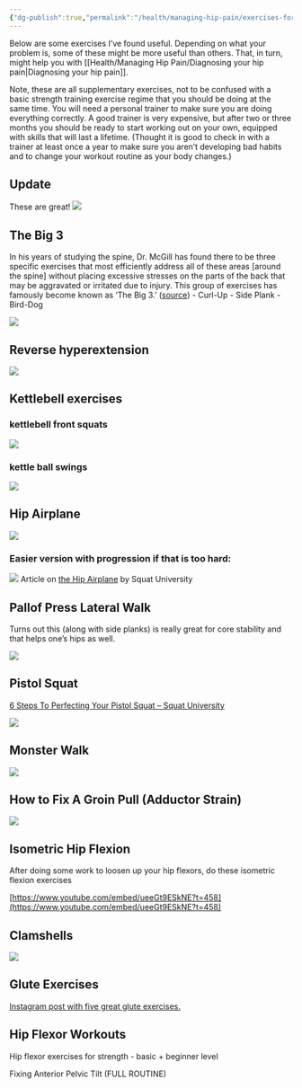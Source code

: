 ```yaml
---
{"dg-publish":true,"permalink":"/health/managing-hip-pain/exercises-for-hip-pain/","updated":"2024-03-14T19:38:53.729+08:00"}
---
```


Below are some exercises I’ve found useful. Depending on what your problem is, some of these might be more useful than others. That, in turn, might help you with [[Health/Managing Hip Pain/Diagnosing your hip pain\|Diagnosing your hip pain]].

Note, these are all supplementary exercises, not to be confused with a basic strength training exercise regime that you should be doing at the same time. You will need a personal trainer to make sure you are doing everything correctly. A good trainer is very expensive, but after two or three months you should be ready to start working out on your own, equipped with skills that will last a lifetime. (Thought it is good to check in with a trainer at least once a year to make sure you aren’t developing bad habits and to change your workout routine as your body changes.)

  

## Update

These are great!
![](https://www.youtube.com/watch?v=12NGWxpDlr8)

## The Big 3

In his years of studying the spine, Dr. McGill has found there to be three specific exercises that most efficiently address all of these areas [around the spine] without placing excessive stresses on the parts of the back that may be aggravated or irritated due to injury. This group of exercises has famously become known as ‘The Big 3.’ ([source](https://squatuniversity.com/2018/06/21/the-mcgill-big-3-for-core-stability/)) - Curl-Up - Side Plank - Bird-Dog

![](https://www.youtube.com/embed/2_e4I-brfqs)

## Reverse hyperextension

![](https://www.youtube.com/embed/DvJnmHynMfo)

## Kettlebell exercises

### kettlebell front squats

![](https://www.youtube.com/embed/6XghYOzny8U)

### kettle ball swings

![](https://www.youtube.com/embed/Buz6gaVzVZs)

## Hip Airplane

![](https://www.youtube.com/embed/GEWobyNjHak)

### Easier version with progression if that is too hard:

![](https://www.youtube.com/embed/ZWCzj64_EAA)
Article on [the Hip Airplane](https://squatuniversity.com/2018/05/06/the-hip-airplane/) by Squat University

## Pallof Press Lateral Walk

Turns out this (along with side planks) is really great for core stability and that helps one’s hips as well.

![](https://www.youtube.com/embed/GYDLHNb-2pA)

## Pistol Squat

[6 Steps To Perfecting Your Pistol Squat – Squat University](https://squatuniversity.com/2016/06/24/6-steps-to-perfecting-your-pistol-squat/)

![](https://www.youtube.com/embed/vq5-vdgJc0I)

## Monster Walk

![](https://www.youtube.com/embed/GoKWXHF2NJY)

## How to Fix A Groin Pull (Adductor Strain)

![](https://www.youtube.com/embed/T0udy4rQwwU)

## Isometric Hip Flexion

After doing some work to loosen up your hip flexors, do these isometric flexion exercises

[https://www.youtube.com/embed/ueeGt9ESkNE?t=458](https://www.youtube.com/embed/ueeGt9ESkNE?t=458)

## Clamshells

![](https://www.youtube.com/embed/m_ZPapmqeNM)

## Glute Exercises

[Instagram post with five great glute exercises.](https://www.instagram.com/reel/CYZRNkRqcu0/?utm_source=ig_embed&amp;utm_campaign=loading)

## Hip Flexor Workouts

Hip flexor exercises for strength - basic + beginner level

Fixing Anterior Pelvic Tilt (FULL ROUTINE)